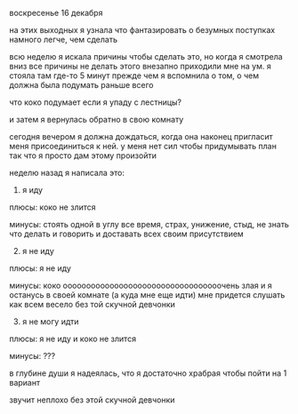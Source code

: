 воскресенье 16 декабря

на этих выходных я узнала что фантазировать о безумных поступках намного легче, чем сделать

всю неделю я искала причины чтобы сделать это, но когда я смотрела вниз все причины не делать этого внезапно приходили мне на ум. я стояла там где-то 5 минут прежде чем я вспомнила о том, о чем должна была подумать  раньше всего

что коко подумает если я упаду с лестницы? 

и затем я вернулась обратно в свою комнату

сегодня вечером я должна дождаться, когда она наконец пригласит меня присоединиться к ней. у меня нет сил чтобы придумывать план так что я просто дам этому произойти

неделю назад я написала это:

1. я иду

плюсы: коко не злится

минусы: стоять одной в углу все время, страх, унижение, стыд, не знать что делать и говорить и доставать всех своим присутствием

2. я не иду

плюсы: я не иду

минусы: коко оооооооооооооооооооооооооооооооооочень злая и я останусь в своей комнате (а куда мне еще идти) мне придется слушать как всем весело без той скучной девчонки

3. я не могу идти

плюсы: я не иду и коко не злится

минусы: ???

в глубине души я надеялась, что я достаточно храбрая чтобы пойти на 1 вариант










звучит неплохо без этой скучной девчонки
